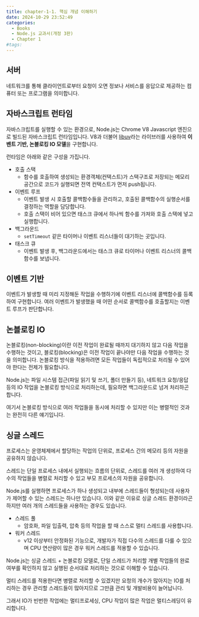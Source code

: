 ```yaml
---
title: chapter-1-1. 핵심 개념 이해하기
date: 2024-10-29 23:52:49
categories:
  - Books
  - Node.js 교과서(개정 3판)
  - Chapter 1
#tags:
---
```

## 서버

네트워크를 통해 클라이언트로부터 요청이 오면 정보나 서비스를 응답으로 제공하는 컴퓨터 또는 프로그램을 의미합니다.

## 자바스크립트 런타임

자바스크립트를 실행할 수 있는 환경으로, Node.js는 Chrome V8 Javascript 엔진으로 빌드된 자바스크립트 런타임입니다. V8과 더불어 [libuv](https://github.com/libuv/libuv)라는 라이브러를 사용하여 **이벤트 기반, 논블로킹 IO 모델**을 구현합니다.

런타임은 아래와 같은 구성을 가집니다.

- 호출 스택
  - 함수를 호출하여 생성되는 환경객체(컨택스트)가 스택구조로 저장되는 메모리 공간으로 코드가 실행되면 전역 컨택스트가 먼저 push됩니다.
- 이벤트 루프
  - 이벤트 발생 시 호출할 콜백함수들을 관리하고, 호출된 콜백함수의 실행순서를 결정하는 역할을 담당합니다.
  - 호출 스택이 비어 있으면 태스크 큐에서 하나씩 함수를 가져와 호출 스택에 넣고 실행합니다.
- 백그라운드
  - `setTimeout` 같은 타이머나 이벤트 리스너들이 대기하는 곳입니다.
- 태스크 큐
  - 이벤트 발생 후, 백그라운드에서는 태스크 큐로 타이머나 이벤트 리스너의 콜백함수를 보냅니다.

## 이벤트 기반

이벤트가 발생할 때 미리 지정해둔 작업을 수행하기에 이벤트 리스너에 콜백함수를 등록하여 구현합니다. 여러 이벤트가 발생했을 때 어떤 순서로 콜백함수를 호출할지는 이벤트 루프가 판단합니다.

## 논블로킹 IO

논블로킹(non-blocking)이란 이전 작업이 완료될 때까지 대기하지 않고 다음 작업을 수행하는 것이고, 블로킹(blocking)은 이전 작업이 끝나야만 다음 작업을 수행하는 것을 의미합니다. 논블로킹 방식을 적용하려면 모든 작업들이 독립적으로 처리될 수 있어야 한다는 전제가 필요합니다.

Node.js는 파일 시스템 접근(파일 읽기 및 쓰기, 폴더 만들기 등), 네트워크 요청/응답 등의 IO 작업을 논블로킹 방식으로 처리하는데, 필요하면 백그라운드로 넘겨 처리하곤 합니다.

여기서 논블로킹 방식으로 여러 작업들을 동시에 처리할 수 있지만 이는 병렬적인 것과는 완전히 다른 얘기입니다.

## 싱글 스레드

프로세스는 운영체제에서 할당하는 작업의 단위로, 프로세스 간의 메모리 등의 자원을 공유하지 않습니다.

스레드는 단일 프로세스 내에서 실행되는 흐름의 단위로, 스레드를 여러 개 생성하여 다수의 작업들을 병렬로 처리할 수 있고 부모 프로세스의 자원을 공유합니다.

Node.js를 실행하면 프로세스가 하나 생성되고 내부에 스레드들이 형성되는데 사용자가 제어할 수 있는 스레드는 하나만 있습니다. 이와 같은 이유로 싱글 스레드 환경이라곤 하지만 여러 개의 스레드들을 사용하는 경우도 있습니다.

- 스레드 풀
  - 암호화, 파일 입출력, 압축 등의 작업을 할 때 스스로 멀티 스레드를 사용합니다.
- 워커 스레드
  - v12 이상부터 안정화된 기능으로, 개발자가 직접 다수의 스레드를 다룰 수 있으며 CPU 연산량이 많은 경우 워커 스레드를 적용할 수 있습니다.

Node.js는 싱글 스레드 + 논블로킹 모델로, 단일 스레드가 처리할 개별 작업들의 완료여부를 확인하지 않고 실행된 순서대로 처리하는 것으로 이해할 수 있습니다.

멀티 스레드를 적용한다면 병렬로 처리할 수 있겠지만 요청의 개수가 많아지는 IO를 처리하는 경우 관리할 스레드들이 많아지므로 그만큼 관리 및 개발비용이 늘어납니다.

그래서 IO가 빈번한 작업에는 멀티프로세싱, CPU 작업이 많은 작업은 멀티스레딩이 유리합니다.
